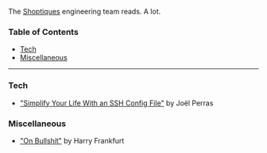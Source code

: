 The [Shoptiques](http://shoptiques.com/) engineering team reads. A lot.

### Table of Contents

  - [Tech](#tech)
  - [Miscellaneous](#miscellaneous)

---

### Tech

- ["Simplify Your Life With an SSH Config File"](http://nerderati.com/2011/03/17/simplify-your-life-with-an-ssh-config-file/) by Joël Perras

### Miscellaneous

- ["On Bullshit"](http://www.csudh.edu/ccauthen/576f12/frankfurt__harry_-_on_bullshit.pdf) by Harry Frankfurt
